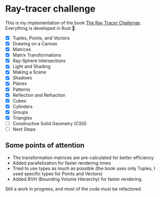 
# Ray-tracer challenge

This is my implementation of the book [The Ray Tracer Challenge](http://raytracerchallenge.com/).
Everything is developed in Rust 🦀.

- [x] Tuples, Points, and Vectors
- [x] Drawing on a Canvas
- [x] Matrices
- [x] Matrix Transformations
- [x] Ray-Sphere Intersections
- [x] Light and Shading
- [x] Making a Scene
- [x] Shadows
- [x] Planes
- [x] Patterns
- [x] Reflection and Refraction
- [x] Cubes
- [x] Cylinders
- [x] Groups
- [x] Triangles
- [ ] Constructive Solid Geometry (CSG)
- [ ] Next Steps

## Some points of attention

- The transformation matrices are pre-calculated for better efficiency
- Added parallelization for faster rendering times
- Tried to use types as much as possible (the book uses only Tuples, I used
specific types for Points and Vectors)
- Added BVH (Bounding Volume Hierarchy) for faster rendering.

Still a work in progress, and most of the code must be refactored.
